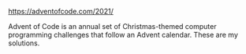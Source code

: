 https://adventofcode.com/2021/

Advent of Code is an annual set of Christmas-themed computer
programming challenges that follow an Advent calendar.
These are my solutions. 

